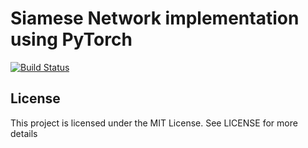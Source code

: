 # Siamese Network implementation using PyTorch

[![Build Status](https://travis-ci.org/ssaru/siamese-network-for-detect-defect.svg?branch=master)](https://travis-ci.org/ssaru/siamese-network-for-detect-defect)



## License

This project is licensed under the MIT License. See  LICENSE for more details

